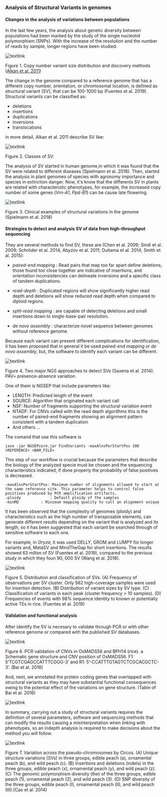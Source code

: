 ### Analysis of Structural Variants in genomes

#### Changes in the analysis of variations between populations

In the last few years, the analysis about genetic diversity between populations had been marked by the study of the single nucleotid polymorphism (SNPs). With the increase of the resolution and the number of reads by sample, longer regions have been studied.

![textlink](https://github.com/Melcatus/genomic_cotton/blob/master/methods_sequencing.jpg)

Figure 1. Copy number variant size distribution and discovery methods ([Alkan et al. 2011](https://www.ncbi.nlm.nih.gov/pubmed/21358748))


The change in the genome compared to a reference genome that has a different copy number, orientation, or chromosomal location, is defined as structural variant (SV), that can be 100-1000 bp (Fuentes et al. 2019).  Structural variants can be classified as:

 - deletions
 - insertions
 - duplications
 - inversions
 - translocations

 in more detail,  Alkan et al. 2011 describe SV like:

 ![textlink](https://github.com/Melcatus/genomic_cotton/blob/master/structural_variants.jpg)

 Figure 2. Classes of SV.

The analysis of SV started in human genome,in which it was found that the SV were related to different diseases (Spielmann et al. 2018). Then, started the analysis in plant genomes of species with agronomy importance and species in extinction danger. Now, it's know that the differents SV in plants are related with characteristic phenotypes, for example, the increased copy number of some genes (*Vrn-A1*, *Ppd-B1*) can be cause late flowering.

![textlink](https://github.com/Melcatus/genomic_cotton/blob/master/humano.jpg)

Figure 3. Clinical examples of structural variations in the genome (Spielmann et al. 2018)

#### Strategies to detect and analysis SV of data from high-throughput sequencing

They are several methods to find SV, these are (Chen et al. 2009; Sindi et al. 2009; Schröder et al. 2014; Abyzov et al. 2011; Duitama et al. 2014; Smith et al. 2015):

- *paired-end mapping* : Read pairs that map too far apart define deletions, those found too close together are indicative of insertions, and orientation inconsistencies can delineate inversions and a specific class of tandem duplications.

- *read-depth* : Duplicated regions will show significantly higher read depth and deletions will show reduced read depth when compared to diploid regions.

- *split-read mapping* : are capable of detecting deletions and small insertions down to single-base-pair resolution.

- *de novo assembly* : characterize novel sequence between genomes without reference genome.


Because each variant can present different complications for identification, it has been proposed that in general it be used *paired-end mapping* or *de novo assembly*, but, the software to identify each variant can be different.


![textlink](https://github.com/Melcatus/genomic_cotton/blob/master/different_methods.jpg)


Figure 4. Two major NGS approaches to detect SVs (Saxena et al. 2014). PAV= presence-absence variation.

One of them is NGSEP that include parameters like:

- LENGTH:  Predicted length of the event
- SOURCE: Algorithm that originated each variant call
- NSF: Number of fragments supporting the structural variation event
- NTADF: For CNVs called with the read depth algorithms this is the number of paired-end fragments showing an alignment pattern
		  consistent with a tandem duplication
- And others ...

The comand that use this software is

```
java -jar NGSEPcore.jar FindVariants -maxAlnsPerStartPos 100 <REFERENCE> <BAM_FILE>

```

This step of our workflow is crucial because the parameters that describe the biology of the analyzed specie must be chosen and the sequencing characteristics indicated, if done properly the probability of false positives is decreased.

```
-maxAlnsPerStartPos: Maximum number of alignments allowed to start at the same reference site. This parameter helps to control false positives produced by PCR amplification artifacts.
-ploidy             : Default ploidy of the samples
-minMQ          : Minimum mapping quality to call an alignment unique

```


It has been observed that the complexity of genomes (ploidy) and characteristics such as the high number of transposable elements, can generate different results depending on the variant that is analyzed and its length, so it has been suggested that each variant be searched through of sensitive software to each one.

For example, in *Oryza*, it was used DELLY, GROM and LUMPY for longer variants and, MetaSV and MindTheGap for short insertions. The results showed 63 millon of SV (Fuentes et al. 2019), compared to the previous study in which they foun 90, 000 SV (Wang et al. 2018).

![textlink](https://github.com/Melcatus/genomic_cotton/blob/master/presentations/figures/F1.large.jpg)   

Figure 5. Distribution and classification of SVs. (A) Frequency of observations per SV cluster. Only 562 high-coverage samples were used for insertion detection. (B) Distribution of variant sizes by SV type. (C) Classification of variants in each peak (cluster frequency > 10 samples). (D) Frequencies of events with 98% sequence identity to known or potentially active TEs in rice. (Fuentes et al. 2019)

#### Validation and functional analysis

After identify the SV is necesary to validate through PCR or with other reference genome or compared with the published SV databases.

![textlink](https://github.com/Melcatus/genomic_cotton/blob/master/pcr.jpg)

Figure 6. PCR validation of CNVs in OsMADS56 and BPH14 (rice). a Schematic gene structure and CNV position of OsMADS56. F1: 5’TCGTCGAGCCATTTCGGG-3’ and R1: 5’-CCATTTGTAGTCTCGCACGCTC-3’. (Bai et al. 2016)


And, next, we annotated the protein coding genes that overlapped with structural variants as they may have substantial functional consequences owing to the potential effect of the variations on gene structure. (Table of Bai et al. 2016)

![textlink](https://github.com/Melcatus/genomic_cotton/blob/master/cnvdataset.jpg)

In summary, carrying out a study of structural variants requires the definition of several parameters, software and sequencing methods that can modify the results causing a misinterpretation when linking with phenotypes, so an indepth analysis is required to make decisions about the method you will follow.

![textlink](https://github.com/Melcatus/genomic_cotton/blob/master/Variation-across-the-pseudo-chromosomes-by-Circos-A-Unique-structure-variations-SVs.png)

Figure 7. Variation across the pseudo-chromosomes by Circos. (A) Unique structure variations (SVs) in three groups, edible peach (a), ornamental peach (b), and wild peach (c). (B) Insertions and deletions (indels) in the three groups, edible peach (x), ornamental peach (y), and wild peach (z). (C) The genomic polymorphism diversity (θw) of the three groups, edible peach (1), ornamental peach (2), and wild peach (3). (D) SNP diversity of the three groups, edible peach (I), ornamental peach (II), and wild peach (III).(Cao et al. 2014)
